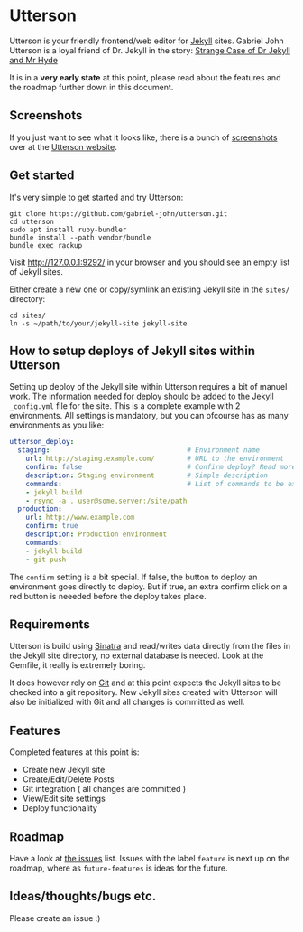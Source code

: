 # Utterson

Utterson is your friendly frontend/web editor for [Jekyll][jekyll] sites. Gabriel John Utterson is a loyal friend of Dr. Jekyll in the story: [Strange Case of Dr Jekyll and Mr Hyde][strange-case]

It is in a **very early state** at this point, please read about the features and the roadmap further down in this document.

## Screenshots

If you just want to see what it looks like, there is a bunch of [screenshots][screenshots] over at the [Utterson website][www].

## Get started

It's very simple to get started and try Utterson:

```shell
git clone https://github.com/gabriel-john/utterson.git
cd utterson
sudo apt install ruby-bundler
bundle install --path vendor/bundle
bundle exec rackup
```

Visit http://127.0.0.1:9292/ in your browser and you should see an empty list of Jekyll sites.

Either create a new one or copy/symlink an existing Jekyll site in the `sites/` directory:

```shell
cd sites/
ln -s ~/path/to/your/jekyll-site jekyll-site
```

## How to setup deploys of Jekyll sites within Utterson

Setting up deploy of the Jekyll site within Utterson requires a bit of manuel work. The information needed for deploy should be added to the Jekyll `_config.yml` file for the site. This is a complete example with 2 environments. All settings is mandatory, but you can ofcourse has as many environments as you like:

```yaml
utterson_deploy:
  staging:                                  # Environment name
    url: http://staging.example.com/        # URL to the environment
    confirm: false                          # Confirm deploy? Read more below
    description: Staging environment        # Simple description
    commands:                               # List of commands to be executed
    - jekyll build
    - rsync -a . user@some.server:/site/path
  production:
    url: http://www.example.com
    confirm: true
    description: Production environment
    commands:
    - jekyll build
    - git push
```

The `confirm` setting is a bit special. If false, the button to deploy an environment goes directly to deploy. But if true, an extra confirm click on a red button is neeeded before the deploy takes place.

## Requirements

Utterson is build using [Sinatra][sinatra] and read/writes data directly from the files in the Jekyll site directory, no external database is needed. Look at the Gemfile, it really is extremely boring.

It does however rely on [Git][git] and at this point expects the Jekyll sites to be checked into a git repository. New Jekyll sites created with Utterson will also be initialized with Git and all changes is committed as well.

## Features

Completed features at this point is:

 * Create new Jekyll site
 * Create/Edit/Delete Posts
 * Git integration ( all changes are committed )
 * View/Edit site settings
 * Deploy functionality

## Roadmap

Have a look at [the issues][issues] list. Issues with the label `feature` is next up on the roadmap, where as `future-features` is ideas for the future.

## Ideas/thoughts/bugs etc.

Please create an issue :)

[jekyll]:       http://jekyllrb.com/
[jekyll-files]: http://jekyllrb.com/docs/static-files/
[sinatra]:      http://www.sinatrarb.com/
[git]:          https://git-scm.com/
[strange-case]: https://en.wikipedia.org/wiki/Strange_Case_of_Dr_Jekyll_and_Mr_Hyde
[screenshots]:  http://gabriel-john.github.io/2015/12/21/utterson-screenshots.html
[www]:          http://gabriel-john.github.io/
[issues]:       https://github.com/gabriel-john/utterson/issues

